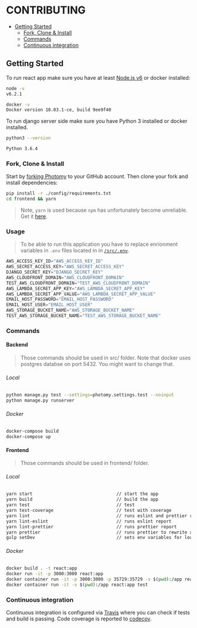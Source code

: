 # CONTRIBUTING

- [Getting Started](#getting-started)
  - [Fork, Clone & Install](#fork-clone--install)
  - [Commands](#commands)
  - [Continuous integration](#continuous-integration)

## Getting Started

To run react app make sure you have at least [Node.js v6][2] or docker installed:

```sh
node -v
v6.2.1

docker -v
Docker version 18.03.1-ce, build 9ee9f40
```

To run django server side make sure you have Python 3 installed or docker installed.

```sh
python3 --version

Python 3.6.4
```

### Fork, Clone & Install

Start by [forking Photomy][1] to your GitHub account. Then clone your fork and install dependencies:

```sh
pip install -r ./config/requirements.txt
cd frontend && yarn
```

> Note, `yarn` is used because `npm` has unfortunately become unreliable. Get it [here][3].

### Usage
> To be able to run this application you have to replace enrionment variables in `.env` files located in in [`/src/.env`][.env].

```javascript
AWS_ACCESS_KEY_ID="AWS_ACCESS_KEY_ID"
AWS_SECRET_ACCESS_KEY="AWS_SECRET_ACCESS_KEY"
DJANGO_SECRET_KEY="DJANGO_SECRET_KEY"
AWS_CLOUDFRONT_DOMAIN="AWS_CLOUDFRONT_DOMAIN"
TEST_AWS_CLOUDFRONT_DOMAIN="TEST_AWS_CLOUDFRONT_DOMAIN"
AWS_LAMBDA_SECRET_APP_KEY="AWS_LAMBDA_SECRET_APP_KEY"
AWS_LAMBDA_SECRET_APP_VALUE="AWS_LAMBDA_SECRET_APP_VALUE"
EMAIL_HOST_PASSWORD="EMAIL_HOST_PASSWORD"
EMAIL_HOST_USER="EMAIL_HOST_USER"
AWS_STORAGE_BUCKET_NAME="AWS_STORAGE_BUCKET_NAME"
TEST_AWS_STORAGE_BUCKET_NAME="TEST_AWS_STORAGE_BUCKET_NAME"
```


### Commands

#### Backend

> Those commands should be used in src/ folder.
> Note that docker uses postgres databse on port 5432. You might want to change that.

###### Local

```sh
python manage.py test --settings=photomy.settings.test --noinput          // tests django code
python manage.py runserver                                                // runs local django server
```

###### Docker

```sh
docker-compose build                                                      // build local docker images
docker-compose up                                                         // starts docker containers
```

#### Frontend

> Those commands should be used in frontend/ folder.

###### Local

```sh
yarn start                                // start the app
yarn build                                // build the app
yarn test                                 // test
yarn test-coverage                        // test with coverage
yarn lint                                 // runs eslint and prettier report
yarn lint-eslint                          // runs eslint report
yarn lint-prettier                        // runs prettier report
yarn prettier                             // runs prettier to rewrite all unformatted filed
gulp setDev                               // sets env variables for local development
```

###### Docker

```sh
docker build . -t react:app                                                            // build the react docker image
docker run -it -p 3000:3000 react:app                                                  // runs react app on port 3000
docker container run -it -p 3000:3000 -p 35729:35729 -v $(pwd):/app react:app          // runs react app with hot realoding
docker container run -it -v $(pwd):/app react:app test                                 // runs tests
```

### Continuous integration

Continuous integration is configured via [Travis][4] where you can check if tests and build is passing.
Code coverage is reported to [codecov][5].

[1]: https://github.com/Meemaw/Photomy#fork-destination-box
[2]: https://nodejs.org/
[3]: https://yarnpkg.com/en/docs/getting-started
[4]: https://travis-ci.org/Meemaw/Photomy
[5]: https://codecov.io/gh/Meemaw/Photomy
[.env]: https://github.com/Meemaw/Photomy/blob/master/src/.env
[cdn]: https://en.wikipedia.org/wiki/Content_delivery_network
